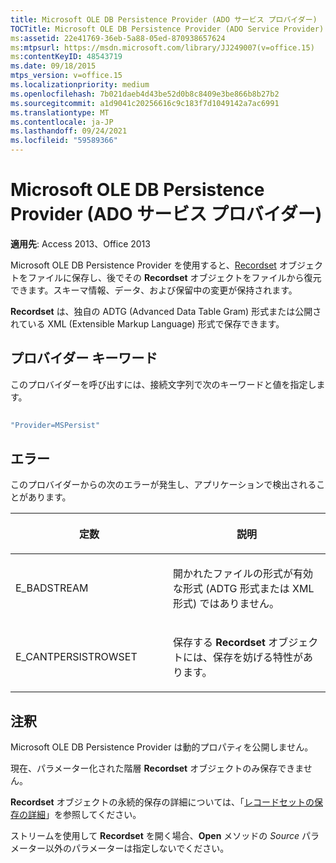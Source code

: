 ```yaml
---
title: Microsoft OLE DB Persistence Provider (ADO サービス プロバイダー)
TOCTitle: Microsoft OLE DB Persistence Provider (ADO Service Provider)
ms:assetid: 22e41769-36eb-5a88-05ed-870938657624
ms:mtpsurl: https://msdn.microsoft.com/library/JJ249007(v=office.15)
ms:contentKeyID: 48543719
ms.date: 09/18/2015
mtps_version: v=office.15
ms.localizationpriority: medium
ms.openlocfilehash: 7b021daeb4d43be52d0b8c8409e3be866b8b27b2
ms.sourcegitcommit: a1d9041c20256616c9c183f7d1049142a7ac6991
ms.translationtype: MT
ms.contentlocale: ja-JP
ms.lasthandoff: 09/24/2021
ms.locfileid: "59589366"
---
```

# <a name="microsoft-ole-db-persistence-provider-ado-service-provider"></a>Microsoft OLE DB Persistence Provider (ADO サービス プロバイダー)


**適用先**: Access 2013、Office 2013 

Microsoft OLE DB Persistence Provider を使用すると、[Recordset](recordset-object-ado.md) オブジェクトをファイルに保存し、後でその **Recordset** オブジェクトをファイルから復元できます。スキーマ情報、データ、および保留中の変更が保持されます。

**Recordset** は、独自の ADTG (Advanced Data Table Gram) 形式または公開されている XML (Extensible Markup Language) 形式で保存できます。

## <a name="provider-keyword"></a>プロバイダー キーワード

このプロバイダーを呼び出すには、接続文字列で次のキーワードと値を指定します。

```vb 
 
"Provider=MSPersist" 
```

## <a name="errors"></a>エラー

このプロバイダーからの次のエラーが発生し、アプリケーションで検出されることがあります。

<table>
<colgroup>
<col style="width: 50%" />
<col style="width: 50%" />
</colgroup>
<thead>
<tr class="header">
<th><p>定数</p></th>
<th><p>説明</p></th>
</tr>
</thead>
<tbody>
<tr class="odd">
<td><p>E_BADSTREAM</p></td>
<td><p>開かれたファイルの形式が有効な形式 (ADTG 形式または XML 形式) ではありません。</p></td>
</tr>
<tr class="even">
<td><p>E_CANTPERSISTROWSET</p></td>
<td><p>保存する <strong>Recordset</strong> オブジェクトには、保存を妨げる特性があります。</p></td>
</tr>
</tbody>
</table>


## <a name="remarks"></a>注釈

Microsoft OLE DB Persistence Provider は動的プロパティを公開しません。

現在、パラメーター化された階層 **Recordset** オブジェクトのみ保存できません。

**Recordset** オブジェクトの永続的保存の詳細については、「[レコードセットの保存の詳細](more-about-recordset-persistence.md)」を参照してください。

ストリームを使用して **Recordset** を開く場合、**Open** メソッドの *Source* パラメーター以外のパラメーターは指定しないでください。

